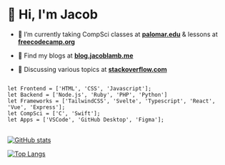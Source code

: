 <h1>👋 Hi, I'm Jacob</h1>

- 🌱 I’m currently taking CompSci classes at **[palomar.edu](https://www2.palomar.edu)** & lessons at **[freecodecamp.org](https://www.freecodecamp.org/jacobthelamb)**

- 📝 Find my blogs at **[blog.jacoblamb.me](https://blog.jacoblamb.me)**

- 💬 Discussing various topics at **[stackoverflow.com](https://stackoverflow.com/users/12067372/lambsbaaacode?tab=profile)**

<pre>
<code>
let Frontend = ['HTML', 'CSS', 'Javascript'];
let Backend = ['Node.js', 'Ruby', 'PHP', 'Python']
let Frameworks = ['TailwindCSS', 'Svelte', 'Typescript', 'React', 'Vue', 'Express'];
let CompSci = ['C', 'Swift'];
let Apps = ['VSCode', 'GitHub Desktop', 'Figma'];
</code>
</pre>

[![GitHub stats](https://github-readme-stats.vercel.app/api?username=jacobthesheep)](https://github.com/jacobthesheep/github-readme-stats)

[![Top Langs](https://github-readme-stats.vercel.app/api/top-langs/?username=jacobthesheep&layout=compact)](https://github.com/jacobthesheep/github-readme-stats)
